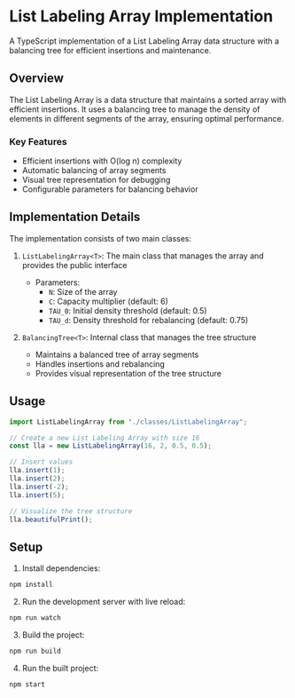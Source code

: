 # List Labeling Array Implementation

A TypeScript implementation of a List Labeling Array data structure with a balancing tree for efficient insertions and maintenance.

## Overview

The List Labeling Array is a data structure that maintains a sorted array with efficient insertions. It uses a balancing tree to manage the density of elements in different segments of the array, ensuring optimal performance.

### Key Features

- Efficient insertions with O(log n) complexity
- Automatic balancing of array segments
- Visual tree representation for debugging
- Configurable parameters for balancing behavior

## Implementation Details

The implementation consists of two main classes:

1. `ListLabelingArray<T>`: The main class that manages the array and provides the public interface
   - Parameters:
     - `N`: Size of the array
     - `C`: Capacity multiplier (default: 6)
     - `TAU_0`: Initial density threshold (default: 0.5)
     - `TAU_d`: Density threshold for rebalancing (default: 0.75)

2. `BalancingTree<T>`: Internal class that manages the tree structure
   - Maintains a balanced tree of array segments
   - Handles insertions and rebalancing
   - Provides visual representation of the tree structure

## Usage

```typescript
import ListLabelingArray from "./classes/ListLabelingArray";

// Create a new List Labeling Array with size 16
const lla = new ListLabelingArray(16, 2, 0.5, 0.5);

// Insert values
lla.insert(1);
lla.insert(2);
lla.insert(-2);
lla.insert(5);

// Visualize the tree structure
lla.beautifulPrint();
```

## Setup

1. Install dependencies:
```bash
npm install
```

2. Run the development server with live reload:
```bash
npm run watch
```

3. Build the project:
```bash
npm run build
```

4. Run the built project:
```bash
npm start
```
